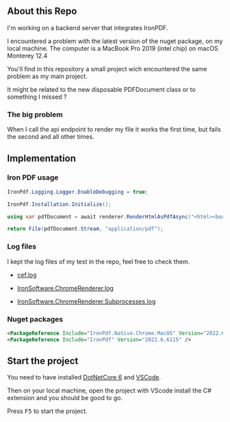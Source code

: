 ## About this Repo

I'm working on a backend server that integrates IronPDF. 

I encountered a problem with the latest version of the nuget package, on my local machine.
The computer is a MacBook Pro 2019 (intel chip) on macOS Monterey 12.4

You'll find in this repository a small project wich encountered the same problem as my main project.

It might be related to the new disposable PDFDocument class or to something I missed ?

### The big problem

When I call the api endpoint to render my file it works the first time, but fails the second and all other times.


## Implementation

### Iron PDF usage

```cs
IronPdf.Logging.Logger.EnableDebugging = true;

IronPdf.Installation.Initialize();
```

```cs
using var pdfDocument = await renderer.RenderHtmlAsPdfAsync("<html><body><h1>Hello</h1>World</body></html>");

return File(pdfDocument.Stream, "application/pdf");

```

### Log files

I kept the log files of my test in the repo, feel free to check them.

- [cef.log](./cef.log)

- [IronSoftware.ChromeRenderer.log](./IronSoftware.ChromeRenderer.log)

- [IronSoftware.ChromeRenderer.Subprocesses.log](./IronSoftware.ChromeRenderer.Subprocesses.log)

### Nuget packages

```xml
<PackageReference Include="IronPdf.Native.Chrome.MacOS" Version="2022.6.6072" />
<PackageReference Include="IronPdf" Version="2022.6.6115" />
```

## Start the project

You need to have installed [DotNetCore 6](https://dotnet.microsoft.com/en-us/download) and [VSCode](https://code.visualstudio.com/).

Then on your local machine, open the project with VScode install the C# extension and you should be good to go. 

Press  <kbd>F5</kbd> to start the project.